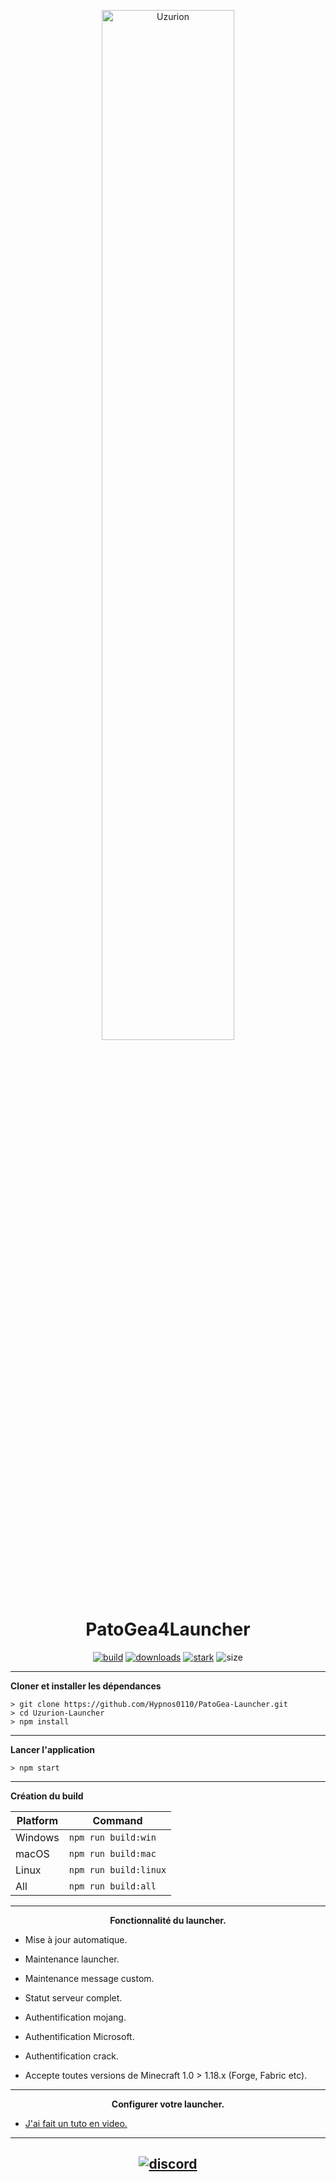 <p align="center"><img src="./src/assets/images/icons/icon.png" width="65%" height="65%" alt="Uzurion"></p>

<h1 align="center">PatoGea4Launcher</h1>

[<p align="center">
<img src="https://img.shields.io/badge/build-pre release-orange.svg?style=social&logo=appveyor" alt="build">](https://github.com/Hypnos0110/PatoGea-Launcher/releases) 
[<img src="https://img.shields.io/badge/version-V2.0.4-orange.svg?style=social&logo=appveyor" alt="downloads">](https://github.com/Hypnos0110/PatoGea-Launcher/releases) 
[<img src="https://img.shields.io/badge/plateforme-win,%20mac,%20linux-blue.svg?style=social&logo=appveyor" alt="stark">](https://github.com/Hypnos0110/PatoGea-Launcher/releases)
<img src="https://img.shields.io/github/languages/code-size/luuxis/Uzurion-Launcher?style=social&logo=appveyor" alt="size">
</p>


---

**Cloner et installer les dépendances**

```console
> git clone https://github.com/Hypnos0110/PatoGea-Launcher.git
> cd Uzurion-Launcher
> npm install
```
---

**Lancer l'application**

```console
> npm start
```
---

**Création du build**

| Platform    | Command              |
| ----------- | -------------------- |
| Windows  | `npm run build:win`   |
| macOS    | `npm run build:mac`   |
| Linux    | `npm run build:linux` |
| All    | `npm run build:all` |

---

**<p align="center">Fonctionnalité du launcher.</p>**

- Mise à jour automatique.

- Maintenance launcher.

- Maintenance message custom.

- Statut serveur complet.

- Authentification mojang.

- Authentification Microsoft.

- Authentification crack.

- Accepte toutes versions de Minecraft 1.0 > 1.18.x (Forge, Fabric etc).

---
**<p align="center">Configurer votre launcher.</p>**

- [J'ai fait un tuto en video.](https://youtu.be/fiyf_iZNeWE) 

---

[<p align="center"><img src="https://discordapp.com/api/guilds/819729377650278420/embed.png?style=banner4" alt="discord">](https://discord.gg/e9q7Yr2cuQ) 
---

[releases]: https://github.com/luuxis/Uzurione-Launcher/releases 'releases'
[build]: https://github.com/Hypnos0110/PatoGea-Launcher/releases 'build'


